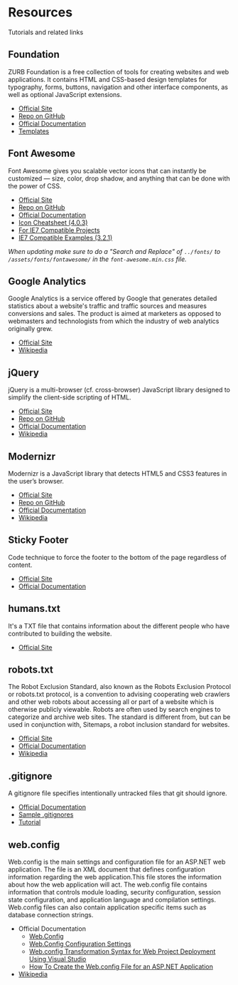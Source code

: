 Resources
============
Tutorials and related links

Foundation 
------------
ZURB Foundation is a free collection of tools for creating websites and web applications. It contains HTML and CSS-based design templates for typography, forms, buttons, navigation and other interface components, as well as optional JavaScript extensions.

- [Official Site](http://foundation.zurb.com/)
- [Repo on GitHub](https://github.com/FortAwesome/Font-Awesome)
- [Official Documentation](http://foundation.zurb.com/docs/)
- [Templates](http://foundation.zurb.com/templates.php)

Font Awesome 
------------
Font Awesome gives you scalable vector icons that can instantly be customized — size, color, drop shadow, and anything that can be done with the power of CSS. 

- [Official Site](http://fontawesome.io/)
- [Repo on GitHub](https://github.com/FortAwesome/Font-Awesome)
- [Official Documentation](http://fontawesome.io/get-started/)
- [Icon Cheatsheet (4.0.3)](http://fortawesome.github.io/Font-Awesome/cheatsheet/)
- [For IE7 Compatible Projects](http://fontawesome.io/3.2.1/get-started/#need-ie7)
- [IE7 Compatible Examples (3.2.1)](http://fontawesome.io/3.2.1/examples/)

*When updating make sure to do a "Search and Replace" of `../fonts/` to `/assets/fonts/fontawesome/` in the `font-awesome.min.css` file.*

Google Analytics
------------
Google Analytics is a service offered by Google that generates detailed statistics about a website's traffic and traffic sources and measures conversions and sales. The product is aimed at marketers as opposed to webmasters and technologists from which the industry of web analytics originally grew.

- [Official Site](http://www.google.com/analytics/)
- [Wikipedia](http://en.wikipedia.org/wiki/Google_analytics)

jQuery
------------
jQuery is a multi-browser (cf. cross-browser) JavaScript library designed to simplify the client-side scripting of HTML.

- [Official Site](http://jquery.com/)
- [Repo on GitHub](https://github.com/jquery/jquery)
- [Official Documentation](http://api.jquery.com/)
- [Wikipedia](http://en.wikipedia.org/wiki/Jquery)

Modernizr
------------
Modernizr is a JavaScript library that detects HTML5 and CSS3 features in the user’s browser.

- [Official Site](http://modernizr.com/)
- [Repo on GitHub](https://github.com/Modernizr/Modernizr)
- [Official Documentation](http://modernizr.com/docs/)
- [Wikipedia](http://en.wikipedia.org/wiki/Modernizr)

Sticky Footer
------------
Code technique to force the footer to the bottom of the page regardless of content.

- [Official Site](http://www.cssstickyfooter.com/)
- [Official Documentation](http://www.cssstickyfooter.com/using-sticky-footer-code.html)

humans.txt
------------
It's a TXT file that contains information about the different people who have contributed to building the website.

- [Official Site](http://humanstxt.org/)

robots.txt
------------
The Robot Exclusion Standard, also known as the Robots Exclusion Protocol or robots.txt protocol, is a convention to advising cooperating web crawlers and other web robots about accessing all or part of a website which is otherwise publicly viewable. Robots are often used by search engines to categorize and archive web sites. The standard is different from, but can be used in conjunction with, Sitemaps, a robot inclusion standard for websites.

- [Official Site](http://www.robotstxt.org/)
- [Official Documentation](http://www.robotstxt.org/robotstxt.html)
- [Wikipedia](http://en.wikipedia.org/wiki/Robots_exclusion_standard)

.gitignore
------------
A gitignore file specifies intentionally untracked files that git should ignore. 

- [Official Documentation](https://www.kernel.org/pub/software/scm/git/docs/gitignore.html)
- [Sample .gitignores](https://github.com/github/gitignore)
- [Tutorial](http://git-scm.com/docs/gitignore)

web.config
------------
Web.config is the main settings and configuration file for an ASP.NET web application. The file is an XML document that defines configuration information regarding the web application.This file stores the information about how the web application will act. The web.config file contains information that controls module loading, security configuration, session state configuration, and application language and compilation settings. Web.config files can also contain application specific items such as database connection strings.

<ul>
	<li>
		Official Documentation
		<ul>
			<li><a href="http://msdn.microsoft.com/en-us/library/aa306178.aspx">Web.Config</a></li>
			<li><a href="http://msdn.microsoft.com/en-us/library/aa306178.aspx">Web.Config Configuration Settings</a></li>
			<li><a href="http://msdn.microsoft.com/en-us/library/dd465326.aspx">Web.config Transformation Syntax for Web Project Deployment Using Visual Studio</a></li>
			<li><a href="http://support.microsoft.com/kb/815179">How To Create the Web.config File for an ASP.NET Application</a></li>
		</ul>
	</li>
	<li><a href="http://en.wikipedia.org/wiki/Web.config">Wikipedia</a></li>
</ul>